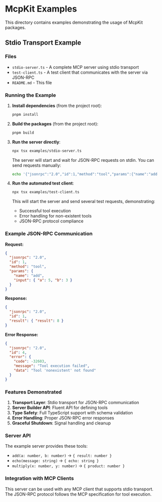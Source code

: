 # McpKit Examples

This directory contains examples demonstrating the usage of McpKit packages.

## Stdio Transport Example

### Files

- `stdio-server.ts` - A complete MCP server using stdio transport
- `test-client.ts` - A test client that communicates with the server via JSON-RPC
- `README.md` - This file

### Running the Example

1. **Install dependencies** (from the project root):
   ```bash
   pnpm install
   ```

2. **Build the packages** (from the project root):
   ```bash
   pnpm build
   ```

3. **Run the server directly**:
   ```bash
   npx tsx examples/stdio-server.ts
   ```
   
   The server will start and wait for JSON-RPC requests on stdin. You can send requests manually:
   ```bash
   echo '{"jsonrpc":"2.0","id":1,"method":"tool","params":{"name":"add","input":{"a":5,"b":3}}}' | npx tsx examples/stdio-server.ts
   ```

4. **Run the automated test client**:
   ```bash
   npx tsx examples/test-client.ts
   ```
   
   This will start the server and send several test requests, demonstrating:
   - Successful tool execution
   - Error handling for non-existent tools
   - JSON-RPC protocol compliance

### Example JSON-RPC Communication

**Request:**
```json
{
  "jsonrpc": "2.0",
  "id": 1,
  "method": "tool",
  "params": {
    "name": "add",
    "input": { "a": 5, "b": 3 }
  }
}
```

**Response:**
```json
{
  "jsonrpc": "2.0",
  "id": 1,
  "result": { "result": 8 }
}
```

**Error Response:**
```json
{
  "jsonrpc": "2.0",
  "id": 4,
  "error": {
    "code": -32603,
    "message": "Tool execution failed",
    "data": "Tool 'nonexistent' not found"
  }
}
```

### Features Demonstrated

1. **Transport Layer**: Stdio transport for JSON-RPC communication
2. **Server Builder API**: Fluent API for defining tools
3. **Type Safety**: Full TypeScript support with schema validation
4. **Error Handling**: Proper JSON-RPC error responses
5. **Graceful Shutdown**: Signal handling and cleanup

### Server API

The example server provides these tools:

- `add(a: number, b: number)` → `{ result: number }`
- `echo(message: string)` → `{ echo: string }`
- `multiply(x: number, y: number)` → `{ product: number }`

### Integration with MCP Clients

This server can be used with any MCP client that supports stdio transport. The JSON-RPC protocol follows the MCP specification for tool execution.
